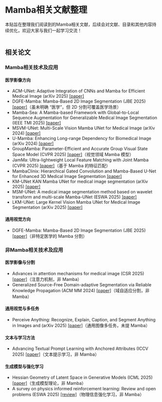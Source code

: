 # Mamba相关文献整理

本贴旨在整理我们阅读到的Mamba相关文献，后续会对文献、目录和其他内容持续优化，欢迎大家与我们一起学习交流！
<br><br>
## 相关论文

### Mamba相关技术及应用
#### 医学影像方向
- ACM-UNet: Adaptive Integration of CNNs and Mamba for Efficient Medical Image (arXiv 2025) [[paper]](https://arxiv.org/abs/2505.24481)
- DGFE-Mamba: Mamba-Based 2D Image Segmentation (JBE 2025) [[paper]](https://doi.org/10.1007/s42235-025-00711-x)（虽未明确 “医学”，但 2D 分割可覆盖医学场景）
- Mamba-Sea: A Mamba-based Framework with Global-to-Local Sequence Augmentation for Generalizable Medical Image Segmentation (IEEE TMI 2025) [[paper]](http://arxiv.org/abs/2504.17515)
- MSVM-UNet: Multi-Scale Vision Mamba UNet for Medical Image (arXiv 2024) [[paper]](http://arxiv.org/abs/2408.13735)
- U-Mamba: Enhancing Long-range Dependency for Biomedical Image (arXiv 2024) [[paper]](http://arxiv.org/abs/2401.04722)
- GroupMamba: Parameter-Efficient and Accurate Group Visual State Space Model (CVPR 2025) [[paper]](https://arxiv.org/abs/2407.13772v1)（视觉领域 Mamba 模型）
- JamMa: Ultra-lightweight Local Feature Matching with Joint Mamba (CVPR 2025) [[paper]](https://arxiv.org/abs/2503.03437)（基于 Mamba 的特征匹配）
- MambaClinix: Hierarchical Gated Convolution and Mamba-Based U-Net for Enhanced 3D Medical Image Segmentation [[paper]](https://arxiv.org/pdf/2409.12533)
- KM-UNet KAN Mamba UNet for medical image segmentation (arXiv 2025) [[paper]](https://arxiv.org/abs/2501.02559)
- MSM-UNet: A medical image segmentation method based on wavelet transform and multi-scale Mamba-UNet (ESWA 2025) [[paper]](https://www.sciencedirect.com/science/article/pii/S0957417425018603?via%3Dihub)
- LKM-UNet: Large Kernel Vision Mamba UNet for Medical Image Segmentation (arXiv 2025) [[paper]](https://arxiv.org/abs/2403.07332)

#### 通用视觉方向
- DGFE-Mamba: Mamba-Based 2D Image Segmentation (JBE 2025) [[paper]](https://doi.org/10.1007/s42235-025-00711-x)（非特定医学的 Mamba 分割）

### 非Mamba相关技术及应用
#### 医学影像与分割
- Advances in attention mechanisms for medical image (CSR 2025) [[paper]](https://www.sciencedirect.com/science/article/pii/S1574013724001047)（注意力机制，非 Mamba）
- Generalized Source-Free Domain-adaptive Segmentation via Reliable Knowledge Propagation (ACM MM 2024) [[paper]](https://dl.acm.org/doi/10.1145/3664647.3680567)（域自适应分割，非 Mamba）

#### 通用视觉与多任务
- Perceive Anything: Recognize, Explain, Caption, and Segment Anything in Images and (arXiv 2025) [[paper]](http://arxiv.org/abs/2506.05302)（通用图像多任务，未提 Mamba）

#### 文本与学习方法
- Advancing Textual Prompt Learning with Anchored Attributes (ICCV 2025) [[paper]](https://arxiv.org/abs/2412.09442)（文本提示学习，非 Mamba）

#### 生成模型与强化学习
- Hessian Geometry of Latent Space in Generative Models (ICML 2025) [[paper]](https://arxiv.org/abs/2506.10632)（生成模型理论，非 Mamba）
- A survey on physics informed reinforcement learning: Review and open problems (ESWA 2025) [[review]](https://www.sciencedirect.com/science/article/pii/S0957417425017865)（物理信息强化学习，非 Mamba）
